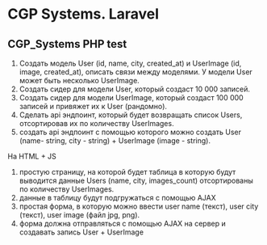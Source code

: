 # CGP Systems. Laravel
## CGP_Systems PHP test

1. Создать модель User (id, name, city, created_at) и UserImage (id, image, created_at), описать связи между моделями. У модели User может быть несколько UserImage.
2. Создать сидер для модели User, который создаст 10 000 записей.
3. Создать сидер для модели UserImage, который создаст 100 000 записей и привяжет их к User (рандомно).
4. Сделать api эндпоинт, который будет возвращать список Users, отсортировав их по количеству UserImages.
5. создать api эндпоинт с помощью которого можно создать User (name- string, city - string) +  UserImage (image - string).

На HTML + JS
1. простую страницу, на которой будет таблица в которую будут выводится данные Users (name, city, images_count) отсортированы по количеству UserImages.
2. данные в таблицу будут подгружаться с помощью AJAX
3. простая форма, в которую можно ввести user name (текст), user city (текст), user image (файл jpg, png).
4. форма должна отправляться с помощью AJAX на сервер и создавать запись User + UserImage